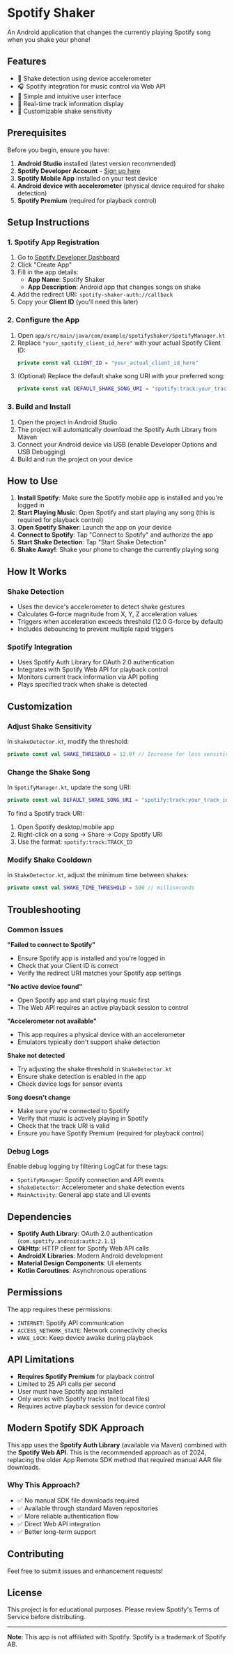 # Spotify Shaker

An Android application that changes the currently playing Spotify song when you shake your phone!

## Features

- 🎵 Shake detection using device accelerometer
- 🎧 Spotify integration for music control via Web API
- 📱 Simple and intuitive user interface
- 🔄 Real-time track information display
- 🎯 Customizable shake sensitivity

## Prerequisites

Before you begin, ensure you have:

1. **Android Studio** installed (latest version recommended)
2. **Spotify Developer Account** - [Sign up here](https://developer.spotify.com/)
3. **Spotify Mobile App** installed on your test device
4. **Android device with accelerometer** (physical device required for shake detection)
5. **Spotify Premium** (required for playback control)

## Setup Instructions

### 1. Spotify App Registration

1. Go to [Spotify Developer Dashboard](https://developer.spotify.com/dashboard/)
2. Click "Create App"
3. Fill in the app details:
   - **App Name**: Spotify Shaker
   - **App Description**: Android app that changes songs on shake
4. Add the redirect URI: `spotify-shaker-auth://callback`
5. Copy your **Client ID** (you'll need this later)

### 2. Configure the App

1. Open `app/src/main/java/com/example/spotifyshaker/SpotifyManager.kt`
2. Replace `"your_spotify_client_id_here"` with your actual Spotify Client ID:
   ```kotlin
   private const val CLIENT_ID = "your_actual_client_id_here"
   ```
3. (Optional) Replace the default shake song URI with your preferred song:
   ```kotlin
   private const val DEFAULT_SHAKE_SONG_URI = "spotify:track:your_track_id_here"
   ```

### 3. Build and Install

1. Open the project in Android Studio
2. The project will automatically download the Spotify Auth Library from Maven
3. Connect your Android device via USB (enable Developer Options and USB Debugging)
4. Build and run the project on your device

## How to Use

1. **Install Spotify**: Make sure the Spotify mobile app is installed and you're logged in
2. **Start Playing Music**: Open Spotify and start playing any song (this is required for playback control)
3. **Open Spotify Shaker**: Launch the app on your device
4. **Connect to Spotify**: Tap "Connect to Spotify" and authorize the app
5. **Start Shake Detection**: Tap "Start Shake Detection"
6. **Shake Away!**: Shake your phone to change the currently playing song

## How It Works

### Shake Detection
- Uses the device's accelerometer to detect shake gestures
- Calculates G-force magnitude from X, Y, Z acceleration values
- Triggers when acceleration exceeds threshold (12.0 G-force by default)
- Includes debouncing to prevent multiple rapid triggers

### Spotify Integration
- Uses Spotify Auth Library for OAuth 2.0 authentication
- Integrates with Spotify Web API for playback control
- Monitors current track information via API polling
- Plays specified track when shake is detected

## Customization

### Adjust Shake Sensitivity
In `ShakeDetector.kt`, modify the threshold:
```kotlin
private const val SHAKE_THRESHOLD = 12.0f // Increase for less sensitivity
```

### Change the Shake Song
In `SpotifyManager.kt`, update the song URI:
```kotlin
private const val DEFAULT_SHAKE_SONG_URI = "spotify:track:your_track_id_here"
```

To find a Spotify track URI:
1. Open Spotify desktop/mobile app
2. Right-click on a song → Share → Copy Spotify URI
3. Use the format: `spotify:track:TRACK_ID`

### Modify Shake Cooldown
In `ShakeDetector.kt`, adjust the minimum time between shakes:
```kotlin
private const val SHAKE_TIME_THRESHOLD = 500 // milliseconds
```

## Troubleshooting

### Common Issues

**"Failed to connect to Spotify"**
- Ensure Spotify app is installed and you're logged in
- Check that your Client ID is correct
- Verify the redirect URI matches your Spotify app settings

**"No active device found"**
- Open Spotify app and start playing music first
- The Web API requires an active playback session to control

**"Accelerometer not available"**
- This app requires a physical device with an accelerometer
- Emulators typically don't support shake detection

**Shake not detected**
- Try adjusting the shake threshold in `ShakeDetector.kt`
- Ensure shake detection is enabled in the app
- Check device logs for sensor events

**Song doesn't change**
- Make sure you're connected to Spotify
- Verify that music is actively playing in Spotify
- Check that the track URI is valid
- Ensure you have Spotify Premium (required for playback control)

### Debug Logs

Enable debug logging by filtering LogCat for these tags:
- `SpotifyManager`: Spotify connection and API events
- `ShakeDetector`: Accelerometer and shake detection events
- `MainActivity`: General app state and UI events

## Dependencies

- **Spotify Auth Library**: OAuth 2.0 authentication (`com.spotify.android:auth:2.1.1`)
- **OkHttp**: HTTP client for Spotify Web API calls
- **AndroidX Libraries**: Modern Android development
- **Material Design Components**: UI elements
- **Kotlin Coroutines**: Asynchronous operations

## Permissions

The app requires these permissions:
- `INTERNET`: Spotify API communication
- `ACCESS_NETWORK_STATE`: Network connectivity checks
- `WAKE_LOCK`: Keep device awake during playback

## API Limitations

- **Requires Spotify Premium** for playback control
- Limited to 25 API calls per second
- User must have Spotify app installed
- Only works with Spotify tracks (not local files)
- Requires active playback session for device control

## Modern Spotify SDK Approach

This app uses the **Spotify Auth Library** (available via Maven) combined with the **Spotify Web API**. This is the recommended approach as of 2024, replacing the older App Remote SDK method that required manual AAR file downloads.

### Why This Approach?
- ✅ No manual SDK file downloads required
- ✅ Available through standard Maven repositories
- ✅ More reliable authentication flow
- ✅ Direct Web API integration
- ✅ Better long-term support

## Contributing

Feel free to submit issues and enhancement requests!

## License

This project is for educational purposes. Please review Spotify's Terms of Service before distributing.

---

**Note**: This app is not affiliated with Spotify. Spotify is a trademark of Spotify AB. 



